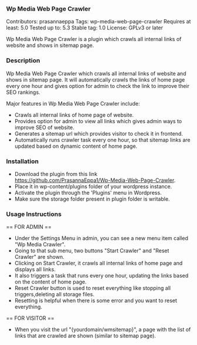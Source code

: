 ### Wp Media Web Page Crawler
Contributors: prasannaeppa
Tags: wp-media-web-page-crawler
Requires at least: 5.0
Tested up to: 5.3
Stable tag: 1.0
License: GPLv3 or later

Wp Media Web Page Crawler is a plugin which crawls all internal links of website and shows in sitemap page.

### Description

Wp Media Web Page Crawler which crawls all internal links of website and shows in sitemap page. It will automatically crawls the links of home page every one hour and gives option for admin to check the link to improve their SEO rankings.

Major features in Wp Media Web Page Crawler include:

* Crawls all internal links of home page of website.
* Provides option for admin to view all links which gives admin ways to improve SEO of website. 
* Generates a sitemap url which provides visitor to check it in frontend.
* Automatically runs crawler task every one hour, so that sitemap links are updated based on dynamic content of home page.

### Installation

* Download the plugin from this link https://github.com/PrasannaEppa1/Wp-Media-Web-Page-Crawler.
* Place it in wp-content/plugins folder of your wordpress instance.
* Activate the plugin through the 'Plugins' menu in Wordpress.
* Make sure the storage folder present in plugin folder is writable.

### Usage Instructions

== FOR ADMIN ==

* Under the Settings Menu in admin, you can see a new menu item called "Wp Media Crawler".
* Going to that sub menu, two buttons "Start Crawler" and "Reset Crawler" are shown.
* Clicking on Start Crawler, it crawls all internal links of home page and displays all links.
* It also triggers a task that runs every one hour, updating the links based on the content of home page.
* Reset Crawler button is used to reset everything like stopping all triggers,deleting all storage files.
* Resetting is helpful when there is some error and you want to reset everything.

== FOR VISITOR ==

* When you visit the url "{yourdomain/wmsitemap}", a page with the list of links that are crawled are shown (similar to sitemap page).